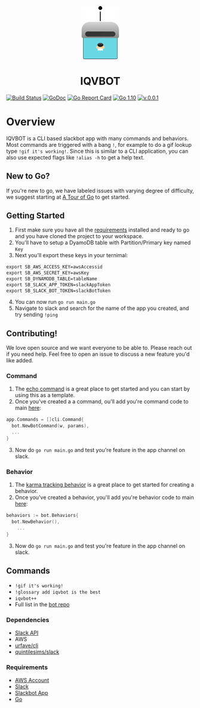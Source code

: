 
<div align="center">
    <img src="Logo.jpg" width="100" max-width="80%" alt="Slackbot" />
    <h1>IQVBOT</h1>
</div>

[![Build Status](https://travis-ci.org/quintilesims/slackbot.svg?branch=master)](https://travis-ci.org/quintilesims/slackbot)
[![GoDoc](https://godoc.org/github.com/quintilesims/slackbot?status.svg)](https://godoc.org/github.com/quintilesims/slackbot)
[![Go Report Card](https://goreportcard.com/badge/github.com/quintilesims/slackbot)](https://goreportcard.com/report/github.com/quintilesims/slackbot)
[![Go 1.10](https://img.shields.io/badge/go-1.10-68d6e4.svg?style=flat)](#)
[![v.0.0.1](https://img.shields.io/badge/version-v0.0.1-brightgreen.svg)](https://github.com/quintilesims/slackbot/releases/tag/v0.0.1)

# Overview

IQVBOT is a CLI based slackbot app with many commands and behaviors. Most commands are triggered with a bang `!`, for example to do a gif lookup type `!gif it's working!`. Since this is similar to a CLI application, you can also use expected flags like `!alias -h` to get a help text.

## New to Go?
If you're new to go, we have labeled issues with varying degree of difficulty, we suggest starting at [A Tour of Go](https://tour.golang.org/welcome/) to get started.

## Getting Started

1. First make sure you have all the [requirements](#requirements) installed and ready to go and you have cloned the project to your workspace.
2. You'll have to setup a DyamoDB table with Partition/Primary key named `Key`
3. Next you'll export these keys in your ternimal:

```
export SB_AWS_ACCESS_KEY=awsAccessid
export SB_AWS_SECRET_KEY=awsKey
export SB_DYNAMODB_TABLE=tableName
export SB_SLACK_APP_TOKEN=slackAppToken
export SB_SLACK_BOT_TOKEN=slackBotToken
```

4. You can now run `go run main.go`
5. Navigate to slack and search for the name of the app you created, and try sending `!ping`

## Contributing!

We love open source and we want everyone to be able to. Please reach out if you need help. Feel free to open an issue to discuss a new feature you'd like added.

### Command

1. The [echo command](https://github.com/quintilesims/slackbot/blob/master/bot/echo_command.go) is a great place to get started and you can start by using this as a template. 
2. Once you've created a a command, ou'll add you're command code to main [here](https://github.com/quintilesims/slackbot/blob/master/main.go#L199):

```go
app.Commands = []cli.Command{
  bot.NewBotCommand(w, params),
  ...
}
```

3. Now do `go run main.go` and test you're feature in the app channel on slack.

### Behavior

1. The [karma tracking behavior](https://github.com/quintilesims/slackbot/blob/master/bot/karma_tracking_behavior.go) is a great place to get started for creating a behavior. 
2.  Once you've created a behavior, you'll add you're behavior code to main [here](https://github.com/quintilesims/slackbot/blob/master/main.go#L139):

```go
behaviors := bot.Behaviors{
  bot.NewBehavior(),
    ...
}
```

3. Now do `go run main.go` and test you're feature in the app channel on slack.

## Commands

- `!gif it's working!`
- `!glossary add iqvbot is the best`
- `iqvbot++`
- Full list in the [bot repo](https://github.com/quintilesims/slackbot/tree/master/bot)

### Dependencies

- [Slack API](https://api.slack.com)
- AWS
- [urfave/cli](https://github.com/urfave/cli)
- [quintilesims/slack](https://github.com/quintilesims/slack)

### Requirements

- [AWS Account](https://aws.amazon.com/free/)
- [Slack](https://slack.com/)
- [Slackbot App](https://api.slack.com/apps?new_app=1)
- [Go](https://golang.org/dl/)
